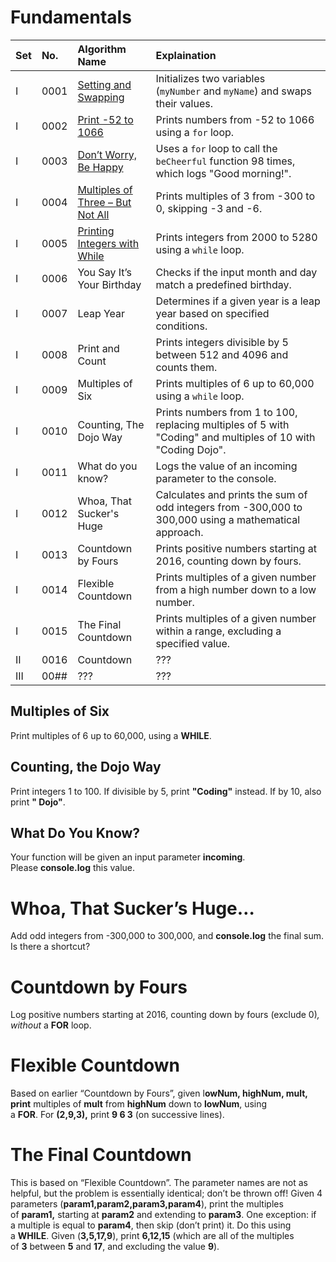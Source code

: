 # Fundamentals

| Set |   No.  | Algorithm Name | Explaination |
|:----|:-------|:---------------|:-------------|
|  I  |  0001  | [Setting and Swapping](0001-Setting-and-Swapping/) | Initializes two variables (`myNumber` and `myName`) and swaps their values. |
|  I  |  0002  | [Print -52 to 1066](0002-Print-neg52-to-1066/) | Prints numbers from -52 to 1066 using a `for` loop. |
|  I  |  0003  | [Don’t Worry, Be Happy](0003-Dont-Worry-Be-Happy/) | Uses a `for` loop to call the `beCheerful` function 98 times, which logs "Good morning!". |
|  I  |  0004  | [Multiples of Three – But Not All](0004-Multiples-of-Three-But-Not-All/) | Prints multiples of 3 from -300 to 0, skipping -3 and -6. |
|  I  |  0005  | [Printing Integers with While](0005-Printing-Integers-With-While/) | Prints integers from 2000 to 5280 using a `while` loop. |
|  I  |  0006  | You Say It’s Your Birthday | Checks if the input month and day match a predefined birthday. |
|  I  |  0007  | Leap Year | Determines if a given year is a leap year based on specified conditions. |
|  I  |  0008  | Print and Count | Prints integers divisible by 5 between 512 and 4096 and counts them. |
|  I  |  0009  | Multiples of Six | Prints multiples of 6 up to 60,000 using a `while` loop. |
|  I  |  0010  | Counting, The Dojo Way | Prints numbers from 1 to 100, replacing multiples of 5 with "Coding" and multiples of 10 with "Coding Dojo". |
|  I  |  0011  | What do you know? | Logs the value of an incoming parameter to the console. |
|  I  |  0012  | Whoa, That Sucker's Huge | Calculates and prints the sum of odd integers from -300,000 to 300,000 using a mathematical approach. |
|  I  |  0013  | Countdown by Fours | Prints positive numbers starting at 2016, counting down by fours. |
|  I  |  0014  | Flexible Countdown | Prints multiples of a given number from a high number down to a low number. |
|  I  |  0015  | The Final Countdown | Prints multiples of a given number within a range, excluding a specified value. |
|  II |  0016  | Countdown | ??? |
| III |  00##  | ??? | ??? |






## **Multiples of Six**

Print multiples of 6 up to 60,000, using a **WHILE**.

## **Counting, the Dojo Way**

Print integers 1 to 100. If divisible by 5, print **"Coding"** instead. If by 10, also print **" Dojo"**.

## **What Do You Know?**

Your function will be given an input parameter **incoming**. Please **console.log** this value.

# **Whoa, That Sucker’s Huge…**

Add odd integers from -300,000 to 300,000, and **console.log** the final sum. Is there a shortcut?

# **Countdown by Fours**

Log positive numbers starting at 2016, counting down by fours (exclude 0)*, without* a **FOR** loop.

# **Flexible Countdown**

Based on earlier “Countdown by Fours”, given l**owNum, highNum, mult, print** multiples of **mult** from **highNum** down to **lowNum**, using a **FOR**. For **(2,9,3),** print **9 6 3** (on successive lines).

# **The Final Countdown**

This is based on “Flexible Countdown”. The parameter names are not as helpful, but the problem is essentially identical; don’t be thrown off! Given 4 parameters (**param1,param2,param3,param4**), print the multiples of **param1,** starting at **param2** and extending to **param3**. One exception: if a multiple is equal to **param4**, then skip (don’t print) it. Do this using a **WHILE**. Given (**3,5,17,9**), print **6,12,15** (which are all of the multiples of **3** between **5** and **17**, and excluding the value **9**).